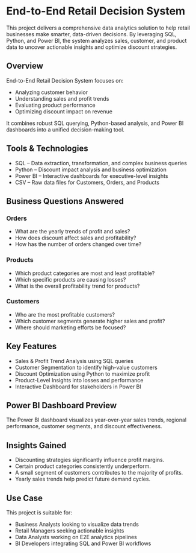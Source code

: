 # End-to-End Retail Decision System


This project delivers a comprehensive data analytics solution to help retail businesses make smarter, data-driven decisions. By leveraging SQL, Python, and Power BI, the system analyzes sales, customer, and product data to uncover actionable insights and optimize discount strategies.

## Overview

End-to-End Retail Decision System focuses on:
- Analyzing customer behavior
- Understanding sales and profit trends
- Evaluating product performance
- Optimizing discount impact on revenue

It combines robust SQL querying, Python-based analysis, and Power BI dashboards into a unified decision-making tool.

## Tools & Technologies

- SQL – Data extraction, transformation, and complex business queries
- Python – Discount impact analysis and business optimization
- Power BI – Interactive dashboards for executive-level insights
- CSV – Raw data files for Customers, Orders, and Products

## Business Questions Answered

### Orders
- What are the yearly trends of profit and sales?
- How does discount affect sales and profitability?
- How has the number of orders changed over time?

### Products
- Which product categories are most and least profitable?
- Which specific products are causing losses?
- What is the overall profitability trend for products?

### Customers
- Who are the most profitable customers?
- Which customer segments generate higher sales and profit?
- Where should marketing efforts be focused?

## Key Features

- Sales & Profit Trend Analysis using SQL queries
- Customer Segmentation to identify high-value customers
- Discount Optimization using Python to maximize profit
- Product-Level Insights into losses and performance
- Interactive Dashboard for stakeholders in Power BI

## Power BI Dashboard Preview

The Power BI dashboard visualizes year-over-year sales trends, regional performance, customer segments, and discount effectiveness.  


## Insights Gained

- Discounting strategies significantly influence profit margins.
- Certain product categories consistently underperform.
- A small segment of customers contributes to the majority of profits.
- Yearly sales trends help predict future demand cycles.

## Use Case

This project is suitable for:
- Business Analysts looking to visualize data trends
- Retail Managers seeking actionable insights
- Data Analysts working on E2E analytics pipelines
- BI Developers integrating SQL and Power BI workflows
